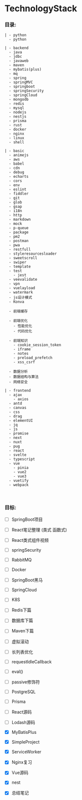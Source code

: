 # TechnologyStack

### 目录:
    
    | - python
      - python

    | - backend
      - java
      - jdbc
      - javaweb
      - maven
      - mybatis(plus)
      - mq
      - spring
      - springMVC
      - springboot
      - springSecurity
      - springCloud
      - mongodb
      - redis
      - mysql
      - nodejs
      - nestjs
      - prisma
      - rust
      - docker
      - nginx
      - linux
      - shell

    | - basic
      - animejs
      - aws
      - babel
      - cdn
      - debug
      - echarts
      - cors
      - env
      - eslint
      - fiddler
      - git
      - glob
      - gsap
      - i18n
      - http
      - markdown
      - mock
      - p-queue
      - package
      - pm2
      - postman
      - pwa
      - restfull
      - styleresourcesloader
      - sweetscroll
      - swiper
      - template
      - test
        - jest
      - veevalidate
      - vpn
      - vuelayload
      - watermark
      - js设计模式
      - Konva

      - 前端缓存

      - 前端优化
        - 性能优化
        - 代码优化

      - 前端知识
        - cookie_session_token
        - iframe
        - notes
        - preload_prefetch
        - xss_csrf

      - 数据分析
      - 数据结构与算法
      - 网络安全

    | - frontend
      - ajax
        - axios
      - antd
      - canvas
      - css
      - drag
      - elementUI
      - jq
      - js
      - promise
      - next
      - nuxt
      - pug
      - react
      - svelte
      - typescript
      - vue
        - pinia
        - vue2
        - vue3
      - vuetify
      - webpack

<br>

### 目标:
- [ ] SpringBoot项目
- [ ] React笔记整理 (类式 函数式)
- [ ] React类式组件视频
- [ ] springSecurity
- [ ] RabbitMQ
- [ ] Docker

- [ ] SpringBoot黑马

- [ ] SpringCloud
- [ ] K8S

- [ ] Redis下篇
- [ ] 数据库下篇
- [ ] Maven下篇

- [ ] 虚拟滚动
- [ ] 长列表优化
- [ ] requestIdleCallback
- [ ] eval()
- [ ] passive修饰符
- [ ] PostgreSQL
- [ ] Prisma
- [ ] React源码 
- [ ] Lodash源码

- [x] MyBatisPlus
- [x] SimpleProject
- [x] ServiceWorker
- [x] Nginx复习
- [x] Vue源码
- [x] nest
- [x] 总结笔记